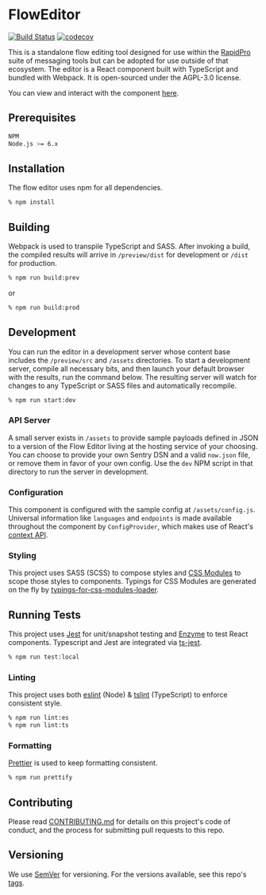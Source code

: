 # FlowEditor
[![Build Status](https://travis-ci.org/nyaruka/floweditor.svg?branch=master)](https://travis-ci.org/nyaruka/floweditor)
[![codecov](https://codecov.io/gh/nyaruka/floweditor/branch/master/graph/badge.svg)](https://codecov.io/gh/nyaruka/floweditor)

This is a standalone flow editing tool designed for use within the [RapidPro](https://github.com/rapidpro/rapidpro) suite of messaging tools but can be adopted for use outside of that ecosystem. The editor is a React component built with TypeScript and bundled with Webpack. It is open-sourced under the AGPL-3.0 license.

You can view and interact with the component [here](https://master--nyaruka.netlify.com/).

## Prerequisites

```bash
NPM
Node.js >= 6.x
```

## Installation

The flow editor uses npm for all dependencies.

```bash
% npm install
```

## Building

Webpack is used to transpile TypeScript and SASS. After invoking a build, the compiled results will arrive in `/preview/dist` for development or `/dist` for production.

```bash
% npm run build:prev
```

or

```bash
% npm run build:prod
```

## Development

You can run the editor in a development server whose content base includes the `/preview/src` and `/assets` directories. To start a development server, compile all necessary bits, and then launch your default browser with the results, run the command below. The resulting server will watch for changes to any TypeScript or SASS files and automatically recompile.

```bash
% npm run start:dev
```

### API Server

A small server exists in `/assets` to provide sample payloads defined in JSON to a version of the Flow Editor living at the hosting service of your choosing. You can choose to provide your own Sentry DSN and a valid `now.json` file, or remove them in favor of your own config. Use the `dev` NPM script in that directory to run the server in development.


### Configuration

This component is configured with the sample config at `/assets/config.js`. Universal information like `languages` and `endpoints` is made available throughout the component by `ConfigProvider`, which makes use of React's [context API](https://reactjs.org/docs/context.html).

### Styling

This project uses SASS (SCSS) to compose styles and [CSS Modules](https://github.com/css-modules/css-modules) to scope those styles to components. Typings for CSS Modules are generated on the fly by [typings-for-css-modules-loader](https://github.com/Jimdo/typings-for-css-modules-loader).

## Running Tests

This project uses [Jest](https://facebook.github.io/jest/) for unit/snapshot testing and [Enzyme](https://github.com/airbnb/enzyme) to test React components. Typescript and Jest are integrated via [ts-jest](https://github.com/kulshekhar/ts-jest).

```bash
% npm run test:local
```

### Linting

This project uses both [eslint](https://eslint.org/) (Node) & [tslint](https://github.com/palantir/tslint) (TypeScript) to enforce consistent style.

```bash
% npm run lint:es
% npm run lint:ts
```

### Formatting

[Prettier](https://github.com/prettier/prettier) is used to keep formatting consistent.

```bash
% npm run prettify
```

## Contributing

Please read [CONTRIBUTING.md](https://github.com/nyaruka/floweditor/blob/master/CONTRIBUTING.md) for details on this project's code of conduct, and the process for submitting pull requests to this repo.

## Versioning

We use [SemVer](http://semver.org/) for versioning. For the versions available, see this repo's [tags](https://github.com/nyaruka/floweditor/tags).
